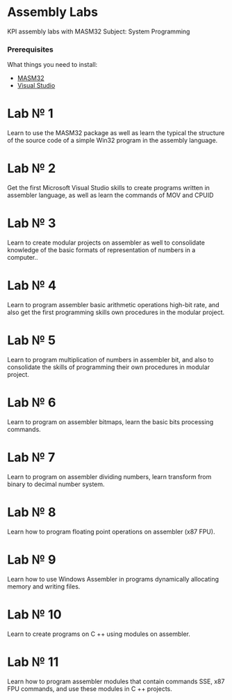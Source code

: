 # Assembly Labs

KPI assembly labs with MASM32
Subject: System Programming

### Prerequisites

What things you need to install:

* [MASM32](http://www.masm32.com/install.html)
* [Visual Studio](https://docs.microsoft.com/en-us/visualstudio/install/)

# Lab № 1 
Learn to use the MASM32 package as well as learn the typical
the structure of the source code of a simple Win32 program in the assembly language.
# Lab № 2 
Get the first Microsoft Visual Studio skills to create
programs written in assembler language, as well as learn the commands of MOV and
CPUID
# Lab № 3 
Learn to create modular projects on assembler as well
to consolidate knowledge of the basic formats of representation of numbers in a computer..
# Lab № 4 
Learn to program assembler basic arithmetic operations
high-bit rate, and also get the first programming skills
own procedures in the modular project.
# Lab № 5 
Learn to program multiplication of numbers in assembler
bit, and also to consolidate the skills of programming their own procedures in
modular project.
# Lab № 6 
Learn to program on assembler bitmaps, learn the basic
bits processing commands.
# Lab № 7 
Learn to program on assembler dividing numbers, learn
transform from binary to decimal number system.
# Lab № 8 
Learn how to program floating point operations on assembler (x87 FPU).
# Lab № 9 
Learn how to use Windows Assembler in programs
dynamically allocating memory and writing files.
# Lab № 10
Learn to create programs on C ++ using modules on assembler.
# Lab № 11  
Learn how to program assembler modules that contain commands
SSE, x87 FPU commands, and use these modules in C ++ projects.
